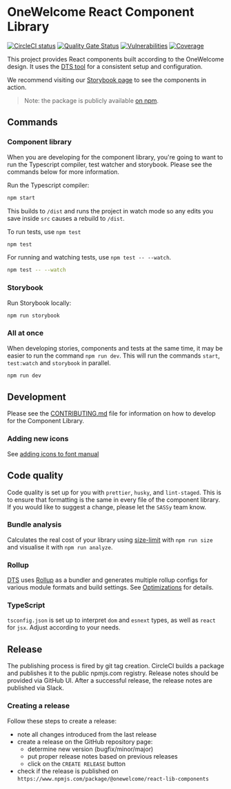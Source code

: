 # OneWelcome React Component Library

[![CircleCI status](https://circleci.com/gh/onewelcome/react-lib-components.svg?style=svg)](<https://circleci.com>)
[![Quality Gate Status](https://sonarcloud.io/api/project_badges/measure?project=onewelcome_react-lib-components&metric=alert_status&token=bfd2f636f3bec9d8df5f67a3c2881238964a8d5a)](https://sonarcloud.io/summary/new_code?id=onewelcome_react-lib-components)
[![Vulnerabilities](https://sonarcloud.io/api/project_badges/measure?project=onewelcome_react-lib-components&metric=vulnerabilities&token=bfd2f636f3bec9d8df5f67a3c2881238964a8d5a)](https://sonarcloud.io/summary/new_code?id=onewelcome_react-lib-components)
[![Coverage](https://sonarcloud.io/api/project_badges/measure?project=onewelcome_react-lib-components&metric=coverage&token=bfd2f636f3bec9d8df5f67a3c2881238964a8d5a)](https://sonarcloud.io/summary/new_code?id=onewelcome_react-lib-components)

This project provides React components built according to the OneWelcome design. It uses the [DTS tool](https://weiran-zsd.github.io/dts-cli/) for a consistent setup and configuration.

We recommend visiting our [Storybook page](https://onewelcome.github.io/react-lib-components) to see the components in action.

> Note: the package is publicly available [on npm](https://www.npmjs.com/package/@onewelcome/react-lib-components).

## Commands

### Component library

When you are developing for the component library, you're going to want to run the Typescript compiler, test watcher and storybook. Please see the commands below for more information.

Run the Typescript compiler:

```bash
npm start
```

This builds to `/dist` and runs the project in watch mode so any edits you save inside `src` causes a rebuild to `/dist`.

To run tests, use `npm test`

```bash
npm test
```

For running and watching tests, use `npm test -- --watch`.

```bash
npm test -- --watch
```

### Storybook

Run Storybook locally:

```bash
npm run storybook
```

### All at once

When developing stories, components and tests at the same time, it may be easier to run the command `npm run dev`. This will run the commands `start`, `test:watch` and `storybook` in parallel.

```bash
npm run dev
```

## Development

Please see the [CONTRIBUTING.md](https://github.com/onewelcome/react-lib-components/blob/master/CONTRIBUTING.md) file for information on how to develop for the Component Library.

### Adding new icons

See [adding icons to font manual](src/font/README.md)

## Code quality

Code quality is set up for you with `prettier`, `husky`, and `lint-staged`. This is to ensure that formatting is the same in every file of the component library. If you would like to suggest a change, please let the `SASSy` team know.

### Bundle analysis

Calculates the real cost of your library using [size-limit](https://github.com/ai/size-limit) with `npm run size` and visualise it with `npm run analyze`.

### Rollup

[DTS](https://weiran-zsd.github.io/dts-cli/) uses [Rollup](https://rollupjs.org) as a bundler and generates multiple rollup configs for various module formats and build settings. See [Optimizations](#optimizations) for details.

### TypeScript

`tsconfig.json` is set up to interpret `dom` and `esnext` types, as well as `react` for `jsx`. Adjust according to your needs.

## Release

The publishing process is fired by git tag creation. CircleCI builds a package and publishes it to the public npmjs.com registry.
Release notes should be provided via GitHub UI.
After a successful release, the release notes are published via Slack.

### Creating a release

Follow these steps to create a release:

- note all changes introduced from the last release
- create a release on the GitHub repository page:
  - determine new version (bugfix/minor/major)
  - put proper release notes based on previous releases
  - click on the `CREATE RELEASE` button
- check if the release is published on `https://www.npmjs.com/package/@onewelcome/react-lib-components`
